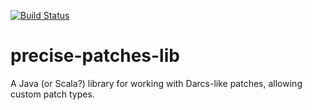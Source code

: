 [![Build Status](https://buildhive.cloudbees.com/job/marnix/job/precise-patches-lib/badge/icon)](https://buildhive.cloudbees.com/job/marnix/job/precise-patches-lib/)

precise-patches-lib
===================

A Java (or Scala?) library for working with Darcs-like patches, allowing custom patch types.
